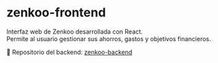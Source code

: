 # zenkoo-frontend
Interfaz web de Zenkoo desarrollada con React.  
Permite al usuario gestionar sus ahorros, gastos y objetivos financieros.

🔗 Repositorio del backend: [zenkoo-backend](https://github.com/AlbertClemente/zenkoo-backend)
